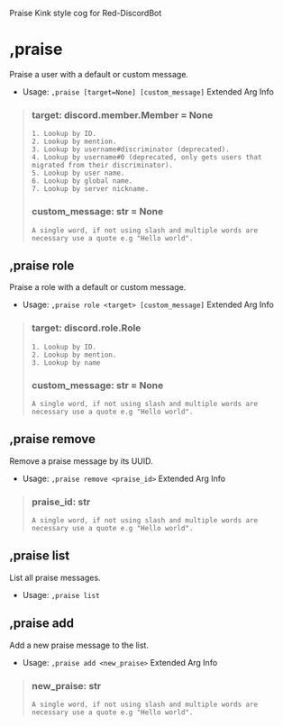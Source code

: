 Praise Kink style cog for Red-DiscordBot

# ,praise
Praise a user with a default or custom message.<br/>
 - Usage: `,praise [target=None] [custom_message]`
Extended Arg Info
> ### target: discord.member.Member = None
> 
> 
>     1. Lookup by ID.
>     2. Lookup by mention.
>     3. Lookup by username#discriminator (deprecated).
>     4. Lookup by username#0 (deprecated, only gets users that migrated from their discriminator).
>     5. Lookup by user name.
>     6. Lookup by global name.
>     7. Lookup by server nickname.
> 
>     
> ### custom_message: str = None
> ```
> A single word, if not using slash and multiple words are necessary use a quote e.g "Hello world".
> ```
## ,praise role
Praise a role with a default or custom message.<br/>
 - Usage: `,praise role <target> [custom_message]`
Extended Arg Info
> ### target: discord.role.Role
> 
> 
>     1. Lookup by ID.
>     2. Lookup by mention.
>     3. Lookup by name
> 
>     
> ### custom_message: str = None
> ```
> A single word, if not using slash and multiple words are necessary use a quote e.g "Hello world".
> ```
## ,praise remove
Remove a praise message by its UUID.<br/>
 - Usage: `,praise remove <praise_id>`
Extended Arg Info
> ### praise_id: str
> ```
> A single word, if not using slash and multiple words are necessary use a quote e.g "Hello world".
> ```
## ,praise list
List all praise messages.<br/>
 - Usage: `,praise list`
## ,praise add
Add a new praise message to the list.<br/>
 - Usage: `,praise add <new_praise>`
Extended Arg Info
> ### new_praise: str
> ```
> A single word, if not using slash and multiple words are necessary use a quote e.g "Hello world".
> ```
